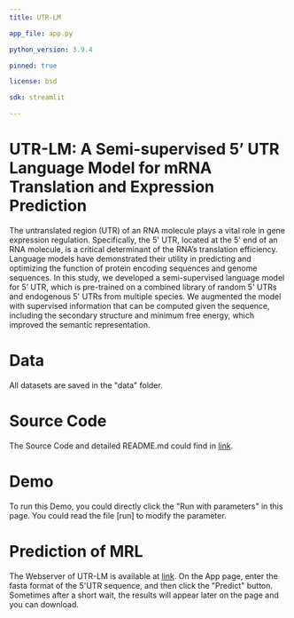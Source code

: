 ```yaml
---
title: UTR-LM

app_file: app.py

python_version: 3.9.4

pinned: true

license: bsd

sdk: streamlit

---
```


# UTR-LM: A Semi-supervised 5’ UTR Language Model for mRNA Translation and Expression Prediction

The untranslated region (UTR) of an RNA molecule plays a vital role in gene expression regulation. Specifically, the 5' UTR, located at the 5' end of an RNA molecule, is a critical determinant of the RNA’s translation efficiency. Language models have demonstrated their utility in predicting and optimizing the function of protein encoding sequences and genome sequences. In this study, we developed a semi-supervised language model for 5’ UTR, which is pre-trained on a combined library of random 5' UTRs and endogenous 5' UTRs from multiple species. We augmented the model with supervised information that can be computed given the sequence, including the secondary structure and minimum free energy, which improved the semantic representation. 

# Data
All datasets are saved in the "data" folder.

# Source Code
The Source Code and detailed README.md could find in [link](https://github.com/a96123155/UTR-LM/).

# Demo
To run this Demo, you could directly click the "Run with parameters" in this page. You could read the file [run] to modify the parameter.


# Prediction of MRL
The Webserver of UTR-LM is available at [link](https://huggingface.co/spaces/yanyichu/UTR_LM).
On the App page, enter the fasta format of the 5'UTR sequence, and then click the "Predict" button. Sometimes after a short wait, the results will appear later on the page and you can download.